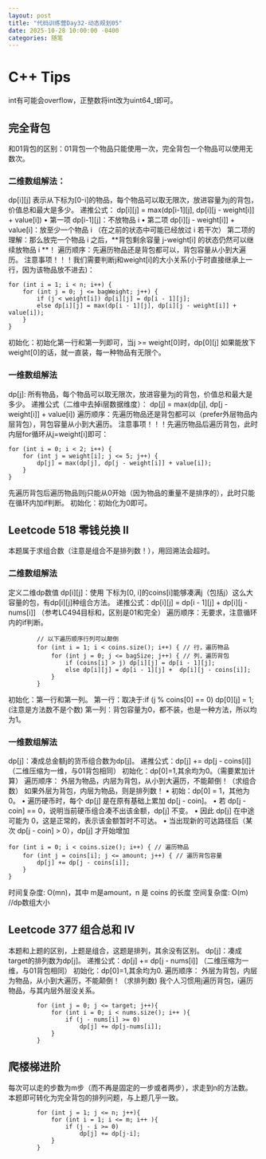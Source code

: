 ```yaml
---
layout: post
title: "代码训练营Day32-动态规划05"
date: 2025-10-28 10:00:00 -0400
categories: 随笔
---
```


# C++ Tips
int有可能会overflow，正整数将int改为uint64_t即可。

## 完全背包
和01背包的区别：01背包一个物品只能使用一次，完全背包一个物品可以使用无数次。
### 二维数组解法：
dp[i][j] 表示从下标为[0-i]的物品，每个物品可以取无限次，放进容量为j的背包，价值总和最大是多少。
递推公式：
dp[i][j] = max(dp[i-1][j], dp[i][j - weight[i]] + value[i])
	•	第一项 dp[i-1][j]：不放物品 i
	•	第二项 dp[i][j - weight[i]] + value[i]：放至少一个物品 i
（在之前的状态中可能已经放过 i 若干次）
第二项的理解：那么放完一个物品 i 之后，**背包剩余容量 j-weight[i] 的状态仍然可以继续放物品 i **！
遍历顺序：先遍历物品还是背包都可以，背包容量从小到大遍历。
注意事项！！！我们需要判断j和weight[i]的大小关系(小于时直接继承上一行，因为该物品放不进去)：
```
for (int i = 1; i < n; i++) {
    for (int j = 0; j <= bagWeight; j++) {
        if (j < weight[i]) dp[i][j] = dp[i - 1][j];
        else dp[i][j] = max(dp[i - 1][j], dp[i][j - weight[i]] + value[i]);
    }
}
```
初始化：初始化第一行和第一列即可，当j >= weight[0]时，dp[0][j] 如果能放下weight[0]的话，就一直装，每一种物品有无限个。
### 一维数组解法
dp[j]: 所有物品，每个物品可以取无限次，放进容量为j的背包，价值总和最大是多少。
递推公式（二维中去掉i层数据维度）：
dp[j] = max(dp[j], dp[j - weight[i]] + value[i])
遍历顺序：先遍历物品还是背包都可以（prefer外层物品内层背包），背包容量从小到大遍历。
注意事项！！！先遍历物品后遍历背包，此时内层for循环从j=weight[i]即可：
```
for (int i = 0; i < 2; i++) {
    for (int j = weight[i]; j <= 5; j++) {
        dp[j] = max(dp[j], dp[j - weight[i]] + value[i]);
    }
}
```
先遍历背包后遍历物品则j只能从0开始（因为物品的重量不是排序的），此时只能在循环内加if判断。
初始化：初始化为0即可。

## Leetcode 518 零钱兑换 II
本题属于求组合数（注意是组合不是排列数！），用回溯法会超时。
### 二维数组解法
定义二维dp数值 dp[i][j]：使用 下标为[0, i]的coins[i]能够凑满j（包括j）这么大容量的包，有dp[i][j]种组合方法。
递推公式：dp[i][j] = dp[i - 1][j] + dp[i][j - nums[i]] （参考LC494目标和，区别是01和完全）
遍历顺序：无要求，注意循环内的if判断。
```
        // 以下遍历顺序行列可以颠倒
        for (int i = 1; i < coins.size(); i++) { // 行，遍历物品
            for (int j = 0; j <= bagSize; j++) { // 列，遍历背包
                if (coins[i] > j) dp[i][j] = dp[i - 1][j]; 
                else dp[i][j] = dp[i - 1][j] +  dp[i][j - coins[i]];
            }
        }
```
初始化：第一行和第一列。
第一行：取决于:if (j % coins[0] == 0) dp[0][j] = 1;(注意是方法数不是个数)
第一列：背包容量为0，都不装，也是一种方法，所以均为1。

### 一维数组解法
dp[j]：凑成总金额j的货币组合数为dp[j]。
递推公式：dp[j] += dp[j - coins[i]] （二维压缩为一维，与01背包相同）
初始化：dp[0]=1,其余均为0。（需要累加计算）
遍历顺序：
外层为物品，内层为背包，从小到大遍历，不能颠倒！（求组合数）
如果外层为背包，内层为物品，则是排列数！
	•	初始：dp[0] = 1，其他为 0。
	•	遍历硬币时，每个 dp[j] 是在原有基础上累加 dp[j - coin]。
	•	若 dp[j - coin] == 0，说明当前硬币组合凑不出该金额，dp[j] 不变。
	•	因此 dp[j] 在中途可能为 0，这是正常的，表示该金额暂时不可达。
	•	当出现新的可达路径后（某次 dp[j - coin] > 0），dp[j] 才开始增加
```
for (int i = 0; i < coins.size(); i++) { // 遍历物品
    for (int j = coins[i]; j <= amount; j++) { // 遍历背包容量
        dp[j] += dp[j - coins[i]];
    }
}
```
时间复杂度: O(mn)，其中 m是amount，n 是 coins 的长度
空间复杂度: O(m) //dp数组大小

## Leetcode 377 组合总和 IV
本题和上题的区别，上题是组合，这题是排列，其余没有区别。
dp[j]：凑成target的排列数为dp[j]。
递推公式：dp[j] += dp[j - nums[i]] （二维压缩为一维，与01背包相同）
初始化：dp[0]=1,其余均为0.
遍历顺序：
外层为背包，内层为物品，从小到大遍历，不能颠倒！（求排列数)
我个人习惯用j遍历背包，i遍历物品，与其内层外层没关系。
```
        for (int j = 0; j <= target; j++){
            for (int i = 0; i < nums.size(); i++ ){
                if (j - nums[i] >= 0)
                    dp[j] += dp[j-nums[i]];
            }
        }
```

## 爬楼梯进阶
每次可以走的步数为m步（而不再是固定的一步或者两步），求走到n的方法数。
本题即可转化为完全背包的排列问题，与上题几乎一致。
```
        for (int j = 1; j <= n; j++){
            for (int i = 1; i <= m; i++ ){
                if (j - i >= 0)
                    dp[j] += dp[j-i];
            }
        }
```








